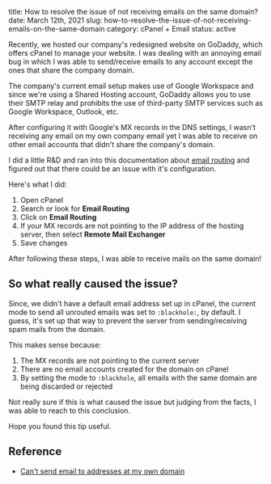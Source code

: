 title: How to resolve the issue of not receiving emails on the same domain?
date: March 12th, 2021
slug: how-to-resolve-the-issue-of-not-receiving-emails-on-the-same-domain
category: cPanel + Email
status: active

Recently, we hosted our company's redesigned website on GoDaddy, which offers cPanel to manage your website. I was dealing with an annoying email bug in which I was able to send/receive emails to any account except the ones that share the company domain.

The company's current email setup makes use of Google Workspace and since we're using a Shared Hosting account, GoDaddy allows you to use their SMTP relay and prohibits the use of third-party SMTP services such as Google Workspace, Outlook, etc.

After configuring it with Google's MX records in the DNS settings, I wasn't receiving any email on my own company email yet I was able to receive on other email accounts that didn't share the company's domain.

I did a little R&D and ran into this documentation about [email routing](https://docs.cpanel.net/cpanel/email/email-routing/) and figured out that there could be an issue with it's configuration.

Here's what I did:

1. Open cPanel 
2. Search or look for **Email Routing**
3. Click on **Email Routing**
4. If your MX records are not pointing to the IP address of the hosting server, then select **Remote Mail Exchanger**
5. Save changes

After following these steps, I was able to receive mails on the same domain!

## So what really caused the issue?

Since, we didn't have a default email address set up in cPanel, the current mode to send all unrouted emails was set to `:blackhole:`, by default. I guess, it's set up that way to prevent the server from sending/receiving spam mails from the domain.

This makes sense because:

1. The MX records are not pointing to the current server
2. There are no email accounts created for the domain on cPanel
3. By setting the mode to `:blackhole`, all emails with the same domain are being discarded or rejected

Not really sure if this is what caused the issue but judging from the facts, I was able to reach to this conclusion.

Hope you found this tip useful.

## Reference

- [Can't send email to addresses at my own domain](https://stackoverflow.com/questions/1107730/cant-send-email-to-addresses-at-my-own-domain)